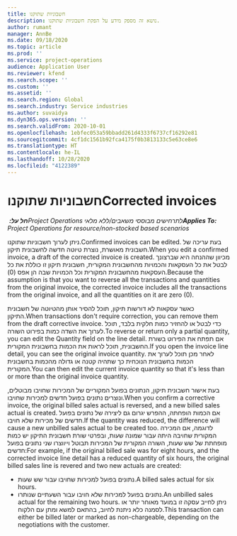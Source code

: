 ```yaml
---
title: חשבוניות שתוקנו
description: נושא זה מספק מידע על הפקת חשבוניות שתוקנו.
author: rumant
manager: AnnBe
ms.date: 09/18/2020
ms.topic: article
ms.prod: ''
ms.service: project-operations
audience: Application User
ms.reviewer: kfend
ms.search.scope: ''
ms.custom: ''
ms.assetid: ''
ms.search.region: Global
ms.search.industry: Service industries
ms.author: suvaidya
ms.dyn365.ops.version: ''
ms.search.validFrom: 2020-10-01
ms.openlocfilehash: 1ebfec053a59bbadd261d4333f6737cf16292e81
ms.sourcegitcommit: 4cf1dc1561b92fca4175f0b3813133c5e63ce8e6
ms.translationtype: HT
ms.contentlocale: he-IL
ms.lasthandoff: 10/28/2020
ms.locfileid: "4122389"
---
```

# <a name="corrected-invoices"></a><span data-ttu-id="ea07a-103">חשבוניות שתוקנו</span><span class="sxs-lookup"><span data-stu-id="ea07a-103">Corrected invoices</span></span>

<span data-ttu-id="ea07a-104">_**חל על:** ‏Project Operations לתרחישים מבוססי משאבים/ללא מלאי_</span><span class="sxs-lookup"><span data-stu-id="ea07a-104">_**Applies To:** Project Operations for resource/non-stocked based scenarios_</span></span>

<span data-ttu-id="ea07a-105">ניתן לערוך חשבוניות שתוקנו.</span><span class="sxs-lookup"><span data-stu-id="ea07a-105">Confirmed invoices can be edited.</span></span> <span data-ttu-id="ea07a-106">בעת עריכה של חשבונית מאושרת, נוצרת טיוטה חדשה לחשבונית תיקון.</span><span class="sxs-lookup"><span data-stu-id="ea07a-106">When you edit a confirmed invoice, a draft of the corrected invoice is created.</span></span> <span data-ttu-id="ea07a-107">מכיוון שההנחה היא שברצונך לבטל את כל העסקאות והכמויות מהחשבונית המקורית, חשבונית תיקון זו כוללת את כל העסקאות מהחשבונית המקורית וכל הכמויות שבה הן אפס (0).</span><span class="sxs-lookup"><span data-stu-id="ea07a-107">Because the assumption is that you want to reverse all the transactions and quantities from the original invoice, the corrected invoice includes all the transactions from the original invoice, and all the quantities on it are zero (0).</span></span>

<span data-ttu-id="ea07a-108">כאשר עסקאות לא דורשות תיקון, תוכל להסיר אותן מהטיוטה של חשבונית התיקון.</span><span class="sxs-lookup"><span data-stu-id="ea07a-108">When transactions don't require correction, you can remove them from the draft corrective invoice.</span></span> <span data-ttu-id="ea07a-109">כדי לבטל או להחזיר כמות חלקית בלבד, תוכל לערוך את השדה כמות בפירוט השורה.</span><span class="sxs-lookup"><span data-stu-id="ea07a-109">To reverse or return only a partial quantity, you can edit the Quantity field on the line detail.</span></span> <span data-ttu-id="ea07a-110">אם תפתח את הפירוט בשורת החשבונית, תוכל לראות את הכמות בחשבונית המקורית.</span><span class="sxs-lookup"><span data-stu-id="ea07a-110">If you open the invoice line detail, you can see the original invoice quantity.</span></span> <span data-ttu-id="ea07a-111">לאחר מכן תוכל לערוך את הכמות בחשבונית הנוכחית כך שתהיה קטנה או גדולה מהכמות בחשבונית המקורית.</span><span class="sxs-lookup"><span data-stu-id="ea07a-111">You can then edit the current invoice quantity so that it's less than or more than the original invoice quantity.</span></span>

<span data-ttu-id="ea07a-112">בעת אישור חשבונית תיקון, הנתונים בפועל המקוריים של המכירות שחויבו מבוטלים, ונוצרים נתונים בפועל חדשים למכירות שחויבו.</span><span class="sxs-lookup"><span data-stu-id="ea07a-112">When you confirm a corrective invoice, the original billed sales actual is reversed, and a new billed sales actual is created.</span></span> <span data-ttu-id="ea07a-113">אם הכמות הופחתה, ההפרש יגרום גם ליצירה של נתונים בפועל חדשים של מכירות שלא חויבו.</span><span class="sxs-lookup"><span data-stu-id="ea07a-113">If the quantity was reduced, the difference will cause a new unbilled sales actual to be created too.</span></span> <span data-ttu-id="ea07a-114">לדוגמה, אם המכירה המקורית שחויבה היתה עבור שמונה שעות, ובפרטי שורת חשבונית התיקון יש כמות מופחתת של שש שעות, השורה המקורית של המכירות תבוטל וייווצרו שני נתונים בפועל חדשים:</span><span class="sxs-lookup"><span data-stu-id="ea07a-114">For example, if the original billed sale was for eight hours, and the corrected invoice line detail has a reduced quantity of six hours, the original billed sales line is revered and two new actuals are created:</span></span>

- <span data-ttu-id="ea07a-115">נתונים בפועל למכירות שחויבו עבור שש שעות.</span><span class="sxs-lookup"><span data-stu-id="ea07a-115">A billed sales actual for six hours.</span></span>
- <span data-ttu-id="ea07a-116">נתונים בפועל למכירות שלא חויבו עבור השעתיים שנותרו.</span><span class="sxs-lookup"><span data-stu-id="ea07a-116">An unbilled sales actual for the remaining two hours.</span></span> <span data-ttu-id="ea07a-117">ניתן לחייב עסקה זו במועד מאוחר יותר או לסמנה כלא ניתנת לחיוב, בהתאם למשא ומתן עם הלקוח.</span><span class="sxs-lookup"><span data-stu-id="ea07a-117">This transaction can either be billed later or marked as non-chargeable, depending on the negotiations with the customer.</span></span>
